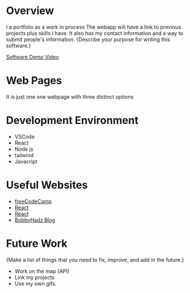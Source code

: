 # Overview
I a portfolio as a work in process 
The webapp will have a link to previous projects plus skills I have. It also has my contact information and a way to submit people's information.
{Describe your purpose for writing this software.}

[Software Demo Video](http://youtube.link.goes.here)

# Web Pages
It is just one one webpage with three distinct options
# Development Environment
* VSCode 
* React
* Node js 
* tailwind
* Javacript


# Useful Websites

* [freeCodeCamp](https://www.freecodecamp.org/news/build-portfolio-website-react/)
* [React](https://reactjs.org/docs/introducing-jsx.html)
* [React](https://reactjs.org/tutorial/tutorial.html)
* [BobbyHadz Blog](https://reactjs.org/tutorial/tutorial.html)


# Future Work

{Make a list of things that you need to fix, improve, and add in the future.}
* Work on the map (API)
* Link my projects 
* Use my own gifs. 
